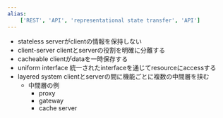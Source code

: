 ```yaml
---
alias:
    ['REST', 'API', 'representational state transfer', 'API']
---
```

- stateless
    serverがclientの情報を保持しない
- client-server
    clientとserverの役割を明確に分離する
- cacheable
    clientがdataを一時保存する
- uniform interface
    統一されたinterfaceを通じてresourceにaccessする
- layered system
    clientとserverの間に機能ごとに複数の中間層を挟む
    - 中間層の例
        - proxy
        - gateway
        - cache server